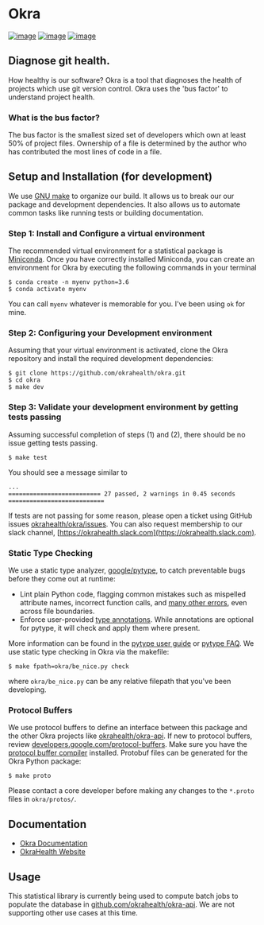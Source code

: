 # Okra

[![image](https://travis-ci.org/okrahealth/okra.svg?branch=master)](https://travis-ci.com/)
[![image](https://img.shields.io/pypi/l/okra.svg)](https://pypi.org/project/okra/)
[![image](https://img.shields.io/pypi/pyversions/okra.svg)](https://pypi.org/project/okra/)

## Diagnose git health. 

How healthy is our software? Okra is a tool that diagnoses the health of
projects which use git version control. Okra uses the 'bus factor' to
understand project health.

### What is the bus factor?

The bus factor is the smallest sized set of developers which own at least 
50% of project files. Ownership of a file is determined by the author who
has contributed the most lines of code in a file.

## Setup and Installation (for development)

We use [GNU make](https://www.gnu.org/software/make/manual/make.html#Introduction) to 
organize our build. It allows us to break our our package and development dependencies.
It also allows us to automate common tasks like running tests or building documentation.

### Step 1: Install and Configure a virtual environment

The recommended virtual environment for a statistical package is [Miniconda](https://docs.conda.io/en/latest/miniconda.html). Once you have correctly installed
Miniconda, you can create an environment for Okra by executing the following commands
in your terminal

```
$ conda create -n myenv python=3.6
$ conda activate myenv
```

You can call `myenv` whatever is memorable for you. I've been using `ok` for mine.

### Step 2: Configuring your Development environment

Assuming that your virtual environment is activated, clone the Okra
repository and install the required development dependencies:

```
$ git clone https://github.com/okrahealth/okra.git
$ cd okra
$ make dev
```

### Step 3: Validate your development environment by getting tests passing

Assuming successful completion of steps (1) and (2), there should be no issue
getting tests passing.

```
$ make test
```

You should see a message similar to

```
...
========================== 27 passed, 2 warnings in 0.45 seconds ===========================
```

If tests are not passing for some reason, please open a ticket using
GitHub issues [okrahealth/okra/issues](https://github.com/okrahealth/okra/issues). 
You can also request membership to our slack channel, [https://okrahealth.slack.com](https://okrahealth.slack.com).

### Static Type Checking

We use a static type analyzer, [google/pytype](https://github.com/google/pytype),
to catch preventable bugs before they come out at runtime:

* Lint plain Python code, flagging common mistakes such as mispelled attribute names,
  incorrect function calls, and [many other errors](https://github.com/google/pytype/blob/master/docs/errors.md), even across file boundaries.
* Enforce user-provided [type annotations](https://www.python.org/dev/peps/pep-0484/). 
  While annotations are optional for pytype, it will check and apply them where 
  present.
  
More information can be found in the [pytype user guide](https://github.com/google/pytype/blob/master/docs/user_guide.md) or [pytype FAQ](https://github.com/google/pytype/blob/master/docs/faq.md). We use static type checking in Okra via the makefile:

```
$ make fpath=okra/be_nice.py check
```

where `okra/be_nice.py` can be any relative filepath that you've been
developing.

### Protocol Buffers

We use protocol buffers to define an interface between this package and the 
other Okra projects like [okrahealth/okra-api](https://github.com/okrahealth/okra-api). If new to protocol buffers, review [developers.google.com/protocol-buffers](https://developers.google.com/protocol-buffers/). Make sure you
have the [protocol buffer compiler](https://github.com/protocolbuffers/protobuf) installed. Protobuf files can be generated for the Okra Python
package:

```
$ make proto
```

Please contact a core developer before making any changes to the
`*.proto` files in `okra/protos/`.

## Documentation

- [Okra Documentation](https://okrahealth.github.io/okra/)
- [OkraHealth Website](https://okrahealth.github.io/)

## Usage

This statistical library is currently being used to compute batch jobs to populate
the database in [github.com/okrahealth/okra-api](https://github.com/okrahealth/okra-api).
We are not supporting other use cases at this time.
